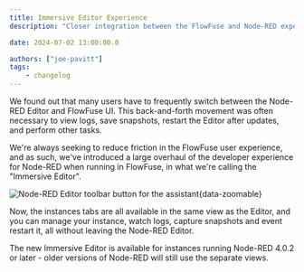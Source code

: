 ```yaml
---
title: Immersive Editor Experience
description: "Closer integration between the FlowFuse and Node-RED experiences"

date: 2024-07-02 13:00:00.0

authors: ["joe-pavitt"]
tags:
    - changelog
---
```


We found out that many users have to frequently switch between the Node-RED Editor and FlowFuse UI. This back-and-forth movement was often necessary to view logs, save snapshots, restart the Editor after updates, and perform other tasks.

We're always seeking to reduce friction in the FlowFuse user experience, and as such, we've introduced a large overhaul of the developer experience for Node-RED when running in FlowFuse, in what we're calling the "Immersive Editor".

![Node-RED Editor toolbar button for the assistant](/blog/2024/07/images/immersive-editor.png){data-zoomable}

Now, the instances tabs are all available in the same view as the Editor, and you can manage your instance, watch logs, capture snapshots and event restart it, all without leaving the Node-RED Editor.

The new Immersive Editor is available for instances running Node-RED 4.0.2 or later - older versions of Node-RED will still use the separate views.